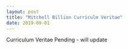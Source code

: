 ```yaml
---
layout: post
title: "Mitchell Billion Curriculm Veritae"
date: 2019-09-01
---
```


Curriculum Veritae Pending - will update
